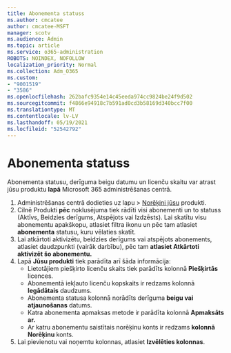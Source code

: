 ```yaml
---
title: Abonementa statuss
ms.author: cmcatee
author: cmcatee-MSFT
manager: scotv
ms.audience: Admin
ms.topic: article
ms.service: o365-administration
ROBOTS: NOINDEX, NOFOLLOW
localization_priority: Normal
ms.collection: Adm_O365
ms.custom:
- "9001519"
- "3586"
ms.openlocfilehash: 262bafc9354e14c45eeda974cc9824be24f9d502
ms.sourcegitcommit: f4866e94918c7b591ad0cd3b58169d340bcc7f00
ms.translationtype: MT
ms.contentlocale: lv-LV
ms.lasthandoff: 05/19/2021
ms.locfileid: "52542792"
---
```

# <a name="subscription-status"></a>Abonementa statuss

Abonementa statusu, derīguma beigu datumu un licenču skaitu var atrast jūsu produktu **lapā** Microsoft 365 administrēšanas centrā.

1. Administrēšanas centrā dodieties uz lapu  >  [Norēķini jūsu](https://go.microsoft.com/fwlink/p/?linkid=842054) produkti.
2. Cilnē Produkti **pēc** noklusējuma tiek rādīti visi abonementi un to statuss (Aktīvs, Beidzies derīgums, Atspējots vai Izdzēsts). Lai skatītu visu abonementu apakškopu, atlasiet filtra ikonu un pēc tam atlasiet **abonementa** statusu, kuru vēlaties skatīt.
3. Lai atkārtoti aktivizētu, beidzies derīgums vai atspējots abonements, atlasiet daudzpunkti (vairāk darbību), pēc tam **atlasiet Atkārtoti aktivizēt šo abonementu.**
4. Lapā **Jūsu produkti** tiek parādīta arī šāda informācija:
    - Lietotājiem piešķirto licenču skaits tiek parādīts kolonnā **Piešķirtās** licences.
    - Abonementā iekļauto licenču kopskaits ir redzams kolonnā **Iegādātais** daudzums.
    - Abonementa statusa kolonnā norādīts derīguma **beigu vai atjaunošanas** datums.
    - Katra abonementa apmaksas metode ir parādīta kolonnā **Apmaksāts ar.**
    - Ar katru abonementu saistītais norēķinu konts ir redzams **kolonnā Norēķinu** konts.
5. Lai pievienotu vai noņemtu kolonnas, atlasiet **Izvēlēties kolonnas**.